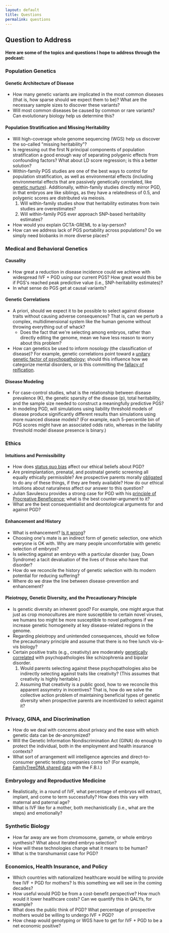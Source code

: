 ```yaml
---
layout: default
title: Questions
permalink: questions
---
```

## Question to Address
#### Here are some of the topics and questions I hope to address through the podcast:


### <a name="population_genetics"></a> Population Genetics

#### Genetic Architecture of Disease
* How many genetic variants are implicated in the most common diseases (that is, how sparse should we expect them to be)? What are the necessary sample sizes to discover these variants?
* Will most common diseases be caused by common or rare variants? Can evolutionary biology help us determine this? 

#### Population Stratification and Missing Heritability
* Will high-coverage whole genome sequencing (WGS) help us discover the so-called "missing heritability"? 
* Is regressing out the first N principal components of population stratification a good enough way of separating polygenic effects from confounding factors? What about LD score regression; is this a better solution? 
* Within-family PGS studies are one of the best ways to control for population stratification, as well as environmental effects (including environmental effects that are passively genetically correlated, like [genetic nurture](https://www.genome.gov/Multimedia/Slides/MissingHeritability2018/25_kong_iImpact_indirect_genetic_effects.pdf)). Additionally, within-family studies directly mirror PGD, in that embryos are like siblings, as they have a relatedness of 0.5, and polygenic scores are distributed via meiosis.
    1. Will within-family studies show that heritability estimates from twin studies are overestimates?
    2. Will within-family PGS ever approach SNP-based heritability estimates? 
* How would you explain GCTA-GREML to a lay-person? 
* How can we address lack of PGS portability across populations? Do we simply need biobanks in more diverse places? 


### <a name="medical_genetics"></a>Medical and Behavioral Genetics

#### Causality
* How great a reduction in disease incidence could we achieve with widespread IVF + PGD using our current PGS? How great would this be if PGS's reached peak predictive value (i.e., SNP-heritability estimates)? 
* In what sense do PGS get at causal variants? 

#### Genetic Correlations
* A priori, should we expect it to be possible to select against disease traits without causing adverse consequences? That is, can we perturb a complex, multidimensional system like the human genome without throwing everything out of whack?
    * Does the fact that we're selecting among embryos, rather than directly editing the genome, mean we have less reason to worry about this problem?
* How can genetics be used to inform nosology (the classification of disease)? For example, genetic correlations point toward a [unitary genetic factor of psychopathology](https://www.nature.com/articles/s41398-018-0217-4.pdf); should this influence how we categorize mental disorders, or is this committing the [fallacy of reification](https://en.wikipedia.org/wiki/Reification_(fallacy)).

#### Disease Modeling
* For case-control studies, what is the relationship between disease prevalence (K), the genetic sparsity of the disease (p), total heritability, and the sample size needed to construct a meaningfully predictive PGS?
* In modeling PGD, will simulations using liability threshold models of disease produce significantly different results than simulations using more nuanced disease models? (For example, each 5-percentile bin of PGS scores might have an associated odds ratio, whereas in the liability threshold model disease presence is binary.)


### <a name="ethics"></a>Ethics
#### Intuitions and Permissibility
* How does [status quo bias](https://nickbostrom.com/ethics/statusquo.pdf) affect our ethical beliefs about PGD?
* Are preimplantation, prenatal, and postnatal genetic screening all equally ethically permissible? Are prospective parents morally [obligated](https://jme.bmj.com/content/41/2/175) to do any of these things, if they are freely available? How do our ethical intuitions about naturalness affect our answer to this question?
* Julian Savulescu provides a strong case for PGD with his [principle of Procreative Beneficence](https://www.ncbi.nlm.nih.gov/pubmed/12058767); what is the best counter-argument to it?
* What are the best consequentialist and deontological arguments for and against PGD?

#### Enhancement and History
* What is enhancement? [Is it wrong](https://www.theatlantic.com/magazine/archive/2004/04/the-case-against-perfection/302927/)? 
* Choosing one's mate is an indirect form of genetic selection, one which everyone is OK with. Why are many people uncomfortable with genetic selection of embryos? 
* Is selecting against an embryo with a particular disorder (say, Down Syndrome) a tacit devaluation of the lives of those who have that disorder?
* How do we reconcile the history of genetic selection with its modern potential for reducing suffering?
* Where do we draw the line between disease-prevention and enhancement?


#### Pleiotropy, Genetic Diversity, and the Precautionary Principle
* Is genetic diversity an inherent good? For example, one might argue that just as crop monocultures are more susceptible to certain novel viruses, we humans too might be more susceptible to novel pathogens if we increase genetic homogeneity at key disease-related regions in the genome.
* Regarding pleiotropy and unintended consequences, should we follow the precautionary principle and assume that there is no free lunch vis-à-vis biology?
* Certain positive traits (e.g., creativity) are moderately [genetically correlated](https://www.ncbi.nlm.nih.gov/pmc/articles/PMC4590283/) with psychopathologies like schizophrenia and bipolar disorder. 
    1. Would parents selecting against these psychopathologies also be indirectly selecting against traits like creativity? (This assumes that creativity is highly heritable.)
    2. Assuming that creativity is a public good, how to we reconcile this apparent assymetry in incentives? That is, how do we solve the collective action problem of maintaining beneficial types of genetic diversity when prospective parents are incentivized to select against it?

### <a name="privacy"></a>Privacy, GINA, and Discrimination
* How do we deal with concerns about privacy and the ease with which genetic data can be de-anonymized? 
* Will the Genetic Information Nondiscrimination Act (GINA) do enough to protect the individual, both in the employment and health insurance contexts?
* What sort of arrangement will intelligence agencies and direct-to-consumer genetic testing companies come to? (For example, [FamilyTreeDNA shared data](https://www.nytimes.com/2019/02/04/business/family-tree-dna-fbi.html) with the F.B.I.)

### <a name="embryology"></a>Embryology and Reproductive Medicine
* Realistically, in a round of IVF, what percentage of embryos will extract, implant, and come to term successfully? How does this vary with maternal and paternal age?
* What is IVF like for a mother, both mechanistically (i.e., what are the steps) and emotionally? 

### <a name="synthetic_bio"></a>Synthetic Biology
* How far away are we from chromosome, gamete, or whole embryo synthesis? What about iterated embryo selection?
* How will these technologies change what it means to be human?
* What is the transhumanist case for PGD?

### <a name="economics"></a>Economics, Health Insurance, and Policy
* Which countries with nationalized healthcare would be willing to provide free IVF + PGD for mothers? Is this something we will see in the coming decades? 
* How useful would PGD be from a cost-benefit perspective? How much would it lower healthcare costs? Can we quantify this in QALYs, for example? 
* What does the public think of PGD? What percentage of prospective mothers would be willing to undergo IVF + PGD?
* How cheap would genotyping or WGS have to get for IVF + PGD to be a net economic positive? 

		
